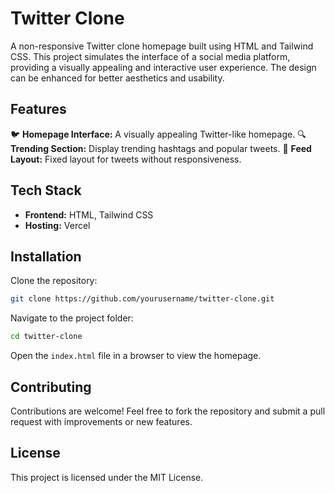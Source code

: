 # Twitter Clone

A non-responsive Twitter clone homepage built using HTML and Tailwind CSS. This project simulates the interface of a social media platform, providing a visually appealing and interactive user experience. The design can be enhanced for better aesthetics and usability.

## Features

🐦 **Homepage Interface:** A visually appealing Twitter-like homepage.
🔍 **Trending Section:** Display trending hashtags and popular tweets.
📢 **Feed Layout:** Fixed layout for tweets without responsiveness.

## Tech Stack

- **Frontend:** HTML, Tailwind CSS
- **Hosting:** Vercel

## Installation

Clone the repository:
```bash
git clone https://github.com/yourusername/twitter-clone.git
```

Navigate to the project folder:
```bash
cd twitter-clone
```

Open the `index.html` file in a browser to view the homepage.

## Contributing

Contributions are welcome! Feel free to fork the repository and submit a pull request with improvements or new features.

## License

This project is licensed under the MIT License.
